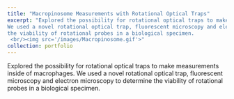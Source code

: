 ```yaml
---
title: "Macropinosome Measurements with Rotational Optical Traps"
excerpt: "Explored the possibility for rotational optical traps to make measurements inside of macrophages.
We used a novel rotational optical trap, fluorescent microscopy and electron microscopy to determine
the viability of rotational probes in a biological specimen.
 <br/><img src='/images/Macropinosome.gif'>"
collection: portfolio
---
```


Explored the possibility for rotational optical traps to make measurements inside of macrophages.
We used a novel rotational optical trap, fluorescent microscopy and electron microscopy to determine
the viability of rotational probes in a biological specimen.










